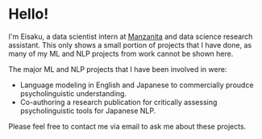 # Hello!
I'm Eisaku, a data scientist intern at [Manzanita](https://www.mnzt.io/en/) and data science research assistant.
This only shows a small portion of projects that I have done, as many of my ML and NLP projects from work cannot be shown here. 

The major ML and NLP projects that I have been involved in were:
* Language modeling in English and Japanese to commercially proudce psycholinguistic understanding.
* Co-authoring a research publication for critically assessing psycholinguistic tools for Japanese NLP.

Please feel free to contact me via email to ask me about these projects. 
